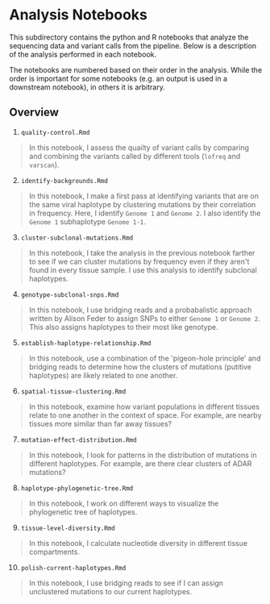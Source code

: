 # Analysis Notebooks

This subdirectory contains the python and R notebooks that analyze the sequencing data and variant calls from the pipeline. Below is a description of the analysis performed in each notebook.

The notebooks are numbered based on their order in the analysis. While the order is important for some notebooks (e.g. an output is used in a downstream notebook), in others it is arbitrary.

## Overview

1. `quality-control.Rmd`

> In this notebook, I assess the quailty of variant calls by comparing and combining the variants called by different tools (`lofreq` and `varscan`).

2. `identify-backgrounds.Rmd`

> In this notebook, I make a first pass at identifying variants that are on the same viral haplotype by clustering mutations by their correlation in frequency. Here, I identify `Genome 1` and `Genome 2`. I also identify the `Genome 1` subhaplotype `Genome 1-1`.

3. `cluster-subclonal-mutations.Rmd`

> In this notebook, I take the analysis in the previous notebook farther to see if we can cluster mutations by frequency even if they aren't found in every tissue sample. I use this analysis to identify subclonal haplotypes.

4. `genotype-subclonal-snps.Rmd`

> In this notebook, I use bridging reads and a probabalistic approach written by Alison Feder to assign SNPs to either `Genome 1` or `Genome 2`. This also assigns haplotypes to their most like genotype.

5. `establish-haplotype-relationship.Rmd`

> In this notebook, use a combination of the 'pigeon-hole principle' and bridging reads to determine how the clusters of mutations (putitive haplotypes) are likely related to one another.

6. `spatial-tissue-clustering.Rmd`

> In this notebook, examine how variant populations in different tissues relate to one another in the context of space. For example, are nearby tissues more similar than far away tissues?

7. `mutation-effect-distribution.Rmd`

> In this notebook, I look for patterns in the distribution of mutations in different haplotypes. For example, are there clear clusters of ADAR mutations?

8. `haplotype-phylogenetic-tree.Rmd`

> In this notebook, I work on different ways to visualize the phylogenetic tree of haplotypes.

9. `tissue-level-diversity.Rmd`

> In this notebook, I calculate nucleotide diversity in different tissue compartments.

10. `polish-current-haplotypes.Rmd`

> In this notebook, I use bridging reads to see if I can assign unclustered mutations to our current haplotypes.
